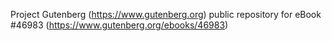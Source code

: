 Project Gutenberg (https://www.gutenberg.org) public repository for eBook #46983 (https://www.gutenberg.org/ebooks/46983)
